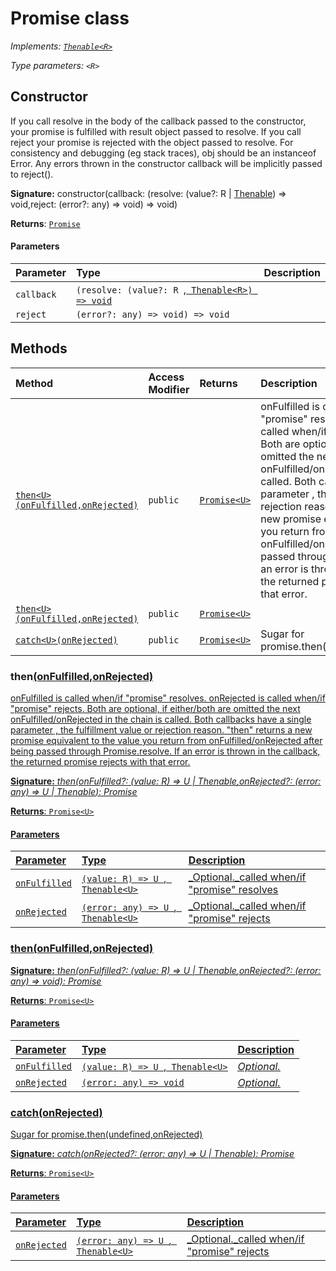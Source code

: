 # Promise <R> class

_Implements: [`Thenable<R>`](../es6-promise/thenable.md)_

_Type parameters: `<R>`_




## Constructor
If you call resolve in the body of the callback passed to the constructor, 
your promise is fulfilled with result object passed to resolve. 
If you call reject your promise is rejected with the object passed to resolve. 
For consistency and debugging (eg stack traces), obj should be an instanceof Error. 
Any errors thrown in the constructor callback will be implicitly passed to reject().

**Signature:** constructor(callback: (resolve: (value?: R | [Thenable](../es6-promise/thenable.md)<R>) => void,reject: (error?: any) => void) => void)

**Returns**: [`Promise`](../es6-promise/promise.md)



#### Parameters


| Parameter	   | Type    | Description |
|:-------------|:---------------|:------------|
| `callback`    | `(resolve: (value?: R `,[` Thenable<R>) => void`](../es6-promise/thenable.md) |  |
| `reject`    | `(error?: any) => void) => void` |  |





## Methods

| Method	   | Access Modifier | Returns	| Description|
|:-------------|:----|:-------|:-----------|
|[`then<U>(onFulfilled,onRejected)`](#then<u>onfulfilledonrejected)     | `public` | [`Promise<U>`](../es6-promise/promise.md) | onFulfilled is called when/if "promise" resolves. onRejected is called when/if "promise" rejects.  Both are optional, if either/both are omitted the next onFulfilled/onRejected in the chain is called.  Both callbacks have a single parameter , the fulfillment value or rejection reason.  "then" returns a new promise equivalent to the value you return from onFulfilled/onRejected after being passed through Promise.resolve.  If an error is thrown in the callback, the returned promise rejects with that error.   |
|[`then<U>(onFulfilled,onRejected)`](#then<u>onfulfilledonrejected)     | `public` | [`Promise<U>`](../es6-promise/promise.md) |  |
|[`catch<U>(onRejected)`](#catch<u>onrejected)     | `public` | [`Promise<U>`](../es6-promise/promise.md) | Sugar for promise.then(undefined,onRejected)   |





### then<U>(onFulfilled,onRejected)

onFulfilled is called when/if "promise" resolves. onRejected is called when/if "promise" rejects. 
Both are optional, if either/both are omitted the next onFulfilled/onRejected in the chain is called. 
Both callbacks have a single parameter , the fulfillment value or rejection reason. 
"then" returns a new promise equivalent to the value you return from onFulfilled/onRejected after being passed through Promise.resolve. 
If an error is thrown in the callback, the returned promise rejects with that error. 


**Signature:** _then<U>(onFulfilled?: (value: R) => U | [Thenable](../es6-promise/thenable.md)<U>,onRejected?: (error: any) => U | Thenable<U>): [Promise](../es6-promise/promise.md)<U>_

**Returns**: [`Promise<U>`](../es6-promise/promise.md)



#### Parameters


| Parameter	   | Type    | Description |
|:-------------|:---------------|:------------|
| `onFulfilled`    | `(value: R) => U `,[` Thenable<U>`](../es6-promise/thenable.md) | _Optional._called when/if "promise" resolves |
| `onRejected`    | `(error: any) => U `,[` Thenable<U>`](../es6-promise/thenable.md) | _Optional._called when/if "promise" rejects |


### then<U>(onFulfilled,onRejected)



**Signature:** _then<U>(onFulfilled?: (value: R) => U | [Thenable](../es6-promise/thenable.md)<U>,onRejected?: (error: any) => void): [Promise](../es6-promise/promise.md)<U>_

**Returns**: [`Promise<U>`](../es6-promise/promise.md)



#### Parameters


| Parameter	   | Type    | Description |
|:-------------|:---------------|:------------|
| `onFulfilled`    | `(value: R) => U `,[` Thenable<U>`](../es6-promise/thenable.md) | _Optional._ |
| `onRejected`    | `(error: any) => void` | _Optional._ |


### catch<U>(onRejected)

Sugar for promise.then(undefined,onRejected) 


**Signature:** _catch<U>(onRejected?: (error: any) => U | [Thenable](../es6-promise/thenable.md)<U>): [Promise](../es6-promise/promise.md)<U>_

**Returns**: [`Promise<U>`](../es6-promise/promise.md)



#### Parameters


| Parameter	   | Type    | Description |
|:-------------|:---------------|:------------|
| `onRejected`    | `(error: any) => U `,[` Thenable<U>`](../es6-promise/thenable.md) | _Optional._called when/if "promise" rejects |

